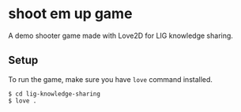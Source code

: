 # shoot em up game

A demo shooter game made with Love2D for LIG knowledge sharing.

## Setup

To run the game, make sure you have `love` command installed.

```
$ cd lig-knowledge-sharing
$ love .
```